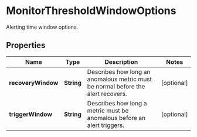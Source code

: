 

# MonitorThresholdWindowOptions

Alerting time window options.
## Properties

Name | Type | Description | Notes
------------ | ------------- | ------------- | -------------
**recoveryWindow** | **String** | Describes how long an anomalous metric must be normal before the alert recovers. |  [optional]
**triggerWindow** | **String** | Describes how long a metric must be anomalous before an alert triggers. |  [optional]



